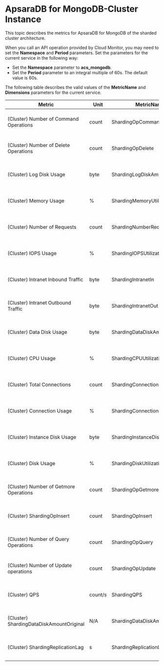 # ApsaraDB for MongoDB-Cluster Instance

This topic describes the metrics for ApsaraDB for MongoDB of the sharded cluster architecture.

When you call an API operation provided by Cloud Monitor, you may need to set the **Namespace** and **Period** parameters. Set the parameters for the current service in the following way:

-   Set the **Namespace** parameter to **acs\_mongodb**.
-   Set the **Period** parameter to an integral multiple of 60s. The default value is 60s.

The following table describes the valid values of the **MetricName** and **Dimensions** parameters for the current service.

|Metric|Unit|MetricName|Dimensions|Statistics|
|------|----|----------|----------|----------|
|\(Cluster\) Number of Command Operations|count|ShardingOpCommand|userId, instanceId, subinstanceId, and role|Average, Maximum, and Minimum|
|\(Cluster\) Number of Delete Operations|count|ShardingOpDelete|userId, instanceId, subinstanceId, and role|Average, Maximum, and Minimum|
|\(Cluster\) Log Disk Usage|byte|ShardingLogDiskAmount|userId, instanceId, subinstanceId, and role|Average, Maximum, and Minimum|
|\(Cluster\) Memory Usage|%|ShardingMemoryUtilization|userId, instanceId, subinstanceId, and role|Average, Maximum, and Minimum|
|\(Cluster\) Number of Requests|count|ShardingNumberRequests|userId, instanceId, subinstanceId, and role|Average|
|\(Cluster\) IOPS Usage|%|ShardingIOPSUtilization|userId, instanceId, subinstanceId, and role|Average, Maximum, and Minimum|
|\(Cluster\) Intranet Inbound Traffic|byte|ShardingIntranetIn|userId, instanceId, subinstanceId, and role|Average|
|\(Cluster\) Intranet Outbound Traffic|byte|ShardingIntranetOut|userId, instanceId, subinstanceId, and role|Average|
|\(Cluster\) Data Disk Usage|byte|ShardingDataDiskAmount|userId, instanceId, subinstanceId, and role|Average, Maximum, and Minimum|
|\(Cluster\) CPU Usage|%|ShardingCPUUtilization|userId, instanceId, subinstanceId, and role|Average, Maximum, and Minimum|
|\(Cluster\) Total Connections|count|ShardingConnectionAmount|userId, instanceId, subinstanceId, and role|Average, Maximum, and Minimum|
|\(Cluster\) Connection Usage|%|ShardingConnectionUtilization|userId, instanceId, subinstanceId, and role|Average, Maximum, and Minimum|
|\(Cluster\) Instance Disk Usage|byte|ShardingInstanceDiskAmount|userId, instanceId, subinstanceId, and role|Average, Maximum, and Minimum|
|\(Cluster\) Disk Usage|%|ShardingDiskUtilization|userId, instanceId, subinstanceId, and role|Average, Maximum, and Minimum|
|\(Cluster\) Number of Getmore Operations|count|ShardingOpGetmore|userId, instanceId, subinstanceId, and role|Average, Maximum, and Minimum|
|\(Cluster\) ShardingOpInsert|count|ShardingOpInsert|userId, instanceId, subinstanceId, and role|Average, Maximum, and Minimum|
|\(Cluster\) Number of Query Operations|count|ShardingOpQuery|userId, instanceId, subinstanceId, and role|Average, Maximum, and Minimum|
|\(Cluster\) Number of Update operations|count|ShardingOpUpdate|userId, instanceId, subinstanceId, and role|Average, Maximum, and Minimum|
|\(Cluster\) QPS|count/s|ShardingQPS|userId, instanceId, subinstanceId, and role|Average, Maximum, and Minimum|
|\(Cluster\) ShardingDataDiskAmountOriginal|N/A|ShardingDataDiskAmountOriginal|userId, instanceId, subinstanceId, and role|Average, Maximum, and Minimum|
|\(Cluster\) ShardingReplicationLag|s|ShardingReplicationLag|userId, instanceId, subinstanceId, and role|Average, Maximum, and Minimum|

